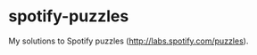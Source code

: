 spotify-puzzles
===============

My solutions to Spotify puzzles (http://labs.spotify.com/puzzles).
